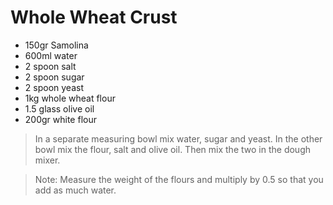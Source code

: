 # Whole Wheat Crust
- 150gr Samolina
- 600ml water
- 2 spoon salt
- 2 spoon sugar
- 2 spoon yeast
- 1kg whole wheat flour
- 1.5 glass olive oil
- 200gr white flour


>In a separate measuring bowl mix water, sugar and yeast.
In the other bowl mix the flour, salt and olive oil.
Then mix the two in the dough mixer.

>Note: Measure the weight of the flours and multiply by 0.5 so that you add as much water.

